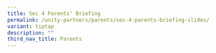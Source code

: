 ```yaml
---
title: Sec 4 Parents' Briefing
permalink: /unity-partners/parents/sec-4-parents-briefing-slides/
variant: tiptap
description: ""
third_nav_title: Parents
---
```

